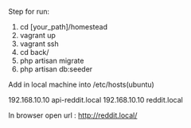 Step for run:
1. cd [your_path]/homestead
2. vagrant up
3. vagrant ssh
4. cd back/
5. php artisan migrate
6. php artisan db:seeder


Add in local machine into /etc/hosts(ubuntu)


192.168.10.10 api-reddit.local
192.168.10.10 reddit.local


In browser open url : http://reddit.local/
